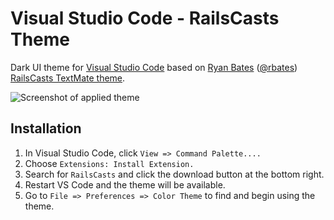 # Visual Studio Code - RailsCasts Theme
Dark UI theme for [Visual Studio Code](https://code.visualstudio.com) based on [Ryan Bates](http://railscasts.com/about) ([@rbates](https://twitter.com/rbates)) [RailsCasts TextMate theme](http://media.railscasts.com/resources/textmate_theme.zip).

![Screenshot of applied theme](https://github.com/mrded/vscode-theme-railscasts/raw/master/./sample.png)

## Installation

1. In Visual Studio Code, click `View => Command Palette....`
2. Choose `Extensions: Install Extension.`
3. Search for `RailsCasts` and click the download button at the bottom right.
4. Restart VS Code and the theme will be available.
5. Go to `File => Preferences => Color Theme` to find and begin using the theme.
